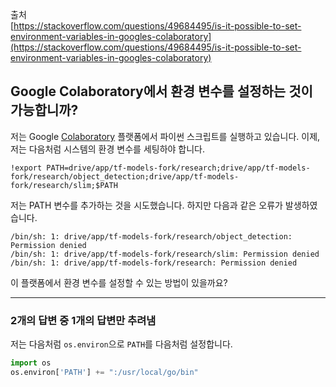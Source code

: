 출처  
[https://stackoverflow.com/questions/49684495/is-it-possible-to-set-environment-variables-in-googles-colaboratory](https://stackoverflow.com/questions/49684495/is-it-possible-to-set-environment-variables-in-googles-colaboratory)

## Google Colaboratory에서 환경 변수를 설정하는 것이 가능합니까?

저는 Google [Colaboratory](https://colab.research.google.com/) 플랫폼에서 파이썬 스크립트를 실행하고 있습니다. 이제, 저는 다음처럼 시스템의 환경 변수를 세팅하야 합니다.

```shell
!export PATH=drive/app/tf-models-fork/research;drive/app/tf-models-fork/research/object_detection;drive/app/tf-models-fork/research/slim;$PATH
```

저는 PATH 변수를 추가하는 것을 시도했습니다. 하지만 다음과 같은 오류가 발생하였습니다.

```shell
/bin/sh: 1: drive/app/tf-models-fork/research/object_detection: Permission denied
/bin/sh: 1: drive/app/tf-models-fork/research/slim: Permission denied
/bin/sh: 1: drive/app/tf-models-fork/research: Permission denied
```

이 플랫폼에서 환경 변수를 설정할 수 있는 방법이 있을까요?

---

### 2개의 답변 중 1개의 답변만 추려냄

저는 다음처럼 `os.environ`으로 `PATH`를 다음처럼 설정합니다.

```python
import os
os.environ['PATH'] += ":/usr/local/go/bin"
```
